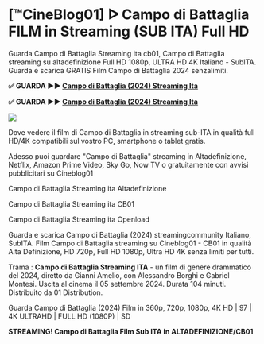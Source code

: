 # [™CineBlog01] ᐅ Campo di Battaglia FILM in Streaming (SUB ITA) Full HD
Guarda Campo di Battaglia Streaming ita cb01, Campo di Battaglia streaming su altadefinizione Full HD 1080p, ULTRA HD 4K Italiano - SubITA. Guarda e scarica GRATIS Film Campo di Battaglia 2024 senzalimiti.

**✅ GUARDA ►► [Campo di Battaglia (2024) Streaming Ita](https://moviecorn-tv.com/it/movie/1174246/campo-di-battaglia.html)**

**✅ GUARDA ►► [Campo di Battaglia (2024) Streaming Ita](https://moviecorn-tv.com/it/movie/1174246/campo-di-battaglia.html)**

<img src="https://image.tmdb.org/t/p/w300/devF9FPkrSU264SNfQHIdiEbAzm.jpg">

Dove vedere il film di Campo di Battaglia in streaming sub-ITA in qualità full HD/4K compatibili sul vostro PC, smartphone o tablet gratis.

Adesso puoi guardare "Campo di Battaglia" streaming in Altadefinizione, Netflix, Amazon Prime Video, Sky Go, Now TV o gratuitamente con avvisi pubblicitari su Cineblog01

Campo di Battaglia Streaming ita Altadefinizione

Campo di Battaglia Streaming ita CB01

Campo di Battaglia Streaming ita Openload

Guarda e scarica Campo di Battaglia (2024) streamingcommunity Italiano, SubITA. Film Campo di Battaglia streaming su Cineblog01 - CB01 in qualità Alta Definizione, HD 720p, Full HD 1080p, Ultra HD 4K senza limiti per tutti.

Trama : **Campo di Battaglia Streaming ITA** - un film di genere drammatico del 2024, diretto da Gianni Amelio, con Alessandro Borghi e Gabriel Montesi. Uscita al cinema il 05 settembre 2024. Durata 104 minuti. Distribuito da 01 Distribution.

Guarda Campo di Battaglia (2024) Film in 360p, 720p, 1080p, 4K HD | 97 | 4K ULTRAHD | FULL HD (1080P) | SD

**STREAMING! Campo di Battaglia Film Sub ITA in ALTADEFINIZIONE/CB01**
